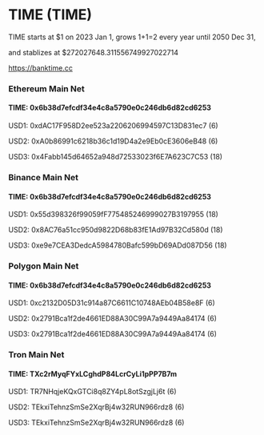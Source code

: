 # TIME (TIME)
  
TIME starts at $1 on 2023 Jan 1, grows 1+1=2 every year until 2050 Dec 31, 

and stablizes at $272027648.311556749927022714  

<https://banktime.cc>

### Ethereum Main Net

#### TIME: 0x6b38d7efcdf34e4c8a5790e0c246db6d82cd6253  

USD1: 0xdAC17F958D2ee523a2206206994597C13D831ec7 (6)  

USD2: 0xA0b86991c6218b36c1d19D4a2e9Eb0cE3606eB48 (6)  

USD3: 0x4Fabb145d64652a948d72533023f6E7A623C7C53 (18)  

### Binance Main Net

#### TIME: 0x6b38d7efcdf34e4c8a5790e0c246db6d82cd6253  

USD1: 0x55d398326f99059fF775485246999027B3197955 (18)  

USD2: 0x8AC76a51cc950d9822D68b83fE1Ad97B32Cd580d (18)  

USD3: 0xe9e7CEA3DedcA5984780Bafc599bD69ADd087D56 (18)  

### Polygon Main Net

#### TIME: 0x6b38d7efcdf34e4c8a5790e0c246db6d82cd6253  

USD1: 0xc2132D05D31c914a87C6611C10748AEb04B58e8F (6)  

USD2: 0x2791Bca1f2de4661ED88A30C99A7a9449Aa84174 (6)  

USD3: 0x2791Bca1f2de4661ED88A30C99A7a9449Aa84174 (6)  

### Tron Main Net

#### TIME: TXc2rMyqFYxLCghdP84LcrCyLi1pPP7B7m  

USD1: TR7NHqjeKQxGTCi8q8ZY4pL8otSzgjLj6t (6)  

USD2: TEkxiTehnzSmSe2XqrBj4w32RUN966rdz8 (6)  

USD3: TEkxiTehnzSmSe2XqrBj4w32RUN966rdz8 (6)  
